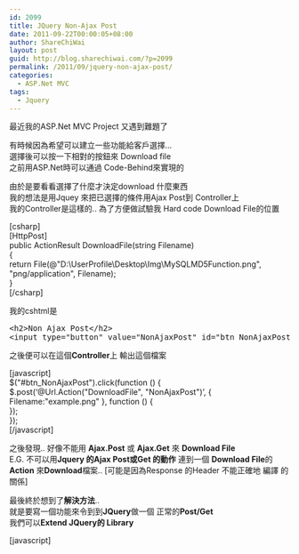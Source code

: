 ```yaml
---
id: 2099
title: JQuery Non-Ajax Post
date: 2011-09-22T00:00:05+08:00
author: ShareChiWai
layout: post
guid: http://blog.sharechiwai.com/?p=2099
permalink: /2011/09/jquery-non-ajax-post/
categories:
  - ASP.Net MVC
tags:
  - Jquery
---
```

最近我的ASP.Net MVC Project 又遇到難題了

有時候因為希望可以建立一些功能給客戶選擇&#8230;  
選擇後可以按一下相對的按鈕來 Download file  
之前用ASP.Net時可以通過 Code-Behind來實現的

由於是要看看選擇了什麼才決定download 什麼東西  
我的想法是用Jquey 來把已選擇的條件用Ajax Post到 Controller上  
我的Controller是這樣的.. 為了方便做試驗我 Hard code Download File的位置

[csharp]  
[HttpPost]  
public ActionResult DownloadFile(string Filename)  
{  
return File(@"D:\UserProfile\Desktop\Img\MySQLMD5Function.png", "png/application", Filename);  
}  
[/csharp]

我的cshtml是

<pre>&lt;h2&gt;Non Ajax Post&lt;/h2&gt;
&lt;input type="button" value="NonAjaxPost" id="btn_NonAjaxPost" /&gt;</pre>

之後便可以在這個**Controller**上 輸出這個檔案

[javascript]  
$("#btn_NonAjaxPost").click(function () {  
$.post(&#8216;@Url.Action("DownloadFile", "NonAjaxPost")&#8217;, { Filename:"example.png" }, function () {  
});  
});  
[/javascript]

之後發現.. 好像不能用 **Ajax.Post** 或 **Ajax.Get** 來 **Download File**  
E.G. 不可以用**Jquery 的Ajax Post或Get 的動作** 連到一個 **Download File**的**Action** 來**Download**檔案.. [可能是因為Response 的Header 不能正確地 編譯 的關係]

最後終於想到了**解決方法**..  
就是要寫一個功能來令到到**JQuery**做一個 正常的**Post/Get**  
我們可以**Extend JQuery的 Library**

[javascript]  
<script type="text/javascript">  
$(document).ready(function () {  
(function($) {  
$.extend({  
//要做到Non-Ajax Get的話  
//我們可以使用  
//document.location = “我們想用get 去瀏覽到的URL 上” 之後再加進 要用的Parameter進去  
//其間我們使用這個功能時要放進2個Parameter 一個是 目的地的URL  
//另一個是 我們希望Post的 Parameter  
NonAjaxGet: function(url, params) {  
document.location = url + &#8216;?&#8217; + $.param(params);  
},  
//要做到Non-Ajax Post的話  
//我們可以使用JQuery/Javascript 來寫一個 暫用的Form來進行 之後用form.submit() 這個功能把Form Post進我們又Non-Ajax Post的頁面上  
//其間我們要放進2個Parameter 一個是 目的地的URL  
//另一個是 我們希望Post的 Parameter  
NonAjaxPost: function(url, params) {  
var $form = $("<form method=&#8217;POST&#8217;>").attr("action", url);  
$.each(params, function(name, value) {  
$("<input type=&#8217;hidden&#8217;>")  
.attr("name", name)  
.attr("value", value)  
.appendTo($form);  
});  
$form.appendTo("body");  
$form.submit();  
}  
});  
})(jQuery);  
});  
[/javascript]

**使用方法**:  
假設我們都是使用**JQuery**的

[javascript]  
// $.NonAjaxPost(&#8216;要POST 到的URL&#8217;, {  
// 變數: "變數值",變數2: "變數值2"  
// });

$("#btn_NonAjaxPost").click(function () {  
$.NonAjaxPost(&#8216;@Url.Action("DownloadFile", "NonAjaxPost")&#8217;, {  
Filename: "example.png"  
});  
});  
[/javascript]

這樣我便可以成功在ASP.Net MVC 使用JQuery來Download File了

Hope you find it useful